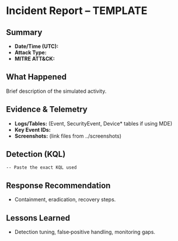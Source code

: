 # Incident Report – TEMPLATE

## Summary
- **Date/Time (UTC):** 
- **Attack Type:** 
- **MITRE ATT&CK:** 

## What Happened
Brief description of the simulated activity.

## Evidence & Telemetry
- **Logs/Tables:** (Event, SecurityEvent, Device* tables if using MDE)
- **Key Event IDs:** 
- **Screenshots:** (link files from ../screenshots)

## Detection (KQL)
```kusto
-- Paste the exact KQL used
```

## Response Recommendation
- Containment, eradication, recovery steps.

## Lessons Learned
- Detection tuning, false‑positive handling, monitoring gaps.